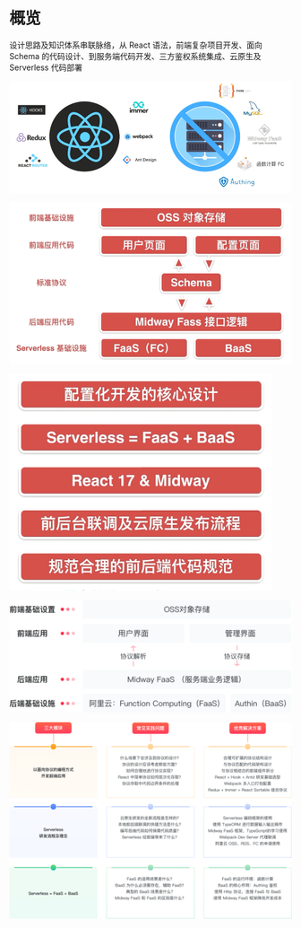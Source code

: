 # 概览

设计思路及知识体系串联脉络，从 React 语法，前端复杂项目开发、面向 Schema 的代码设计、到服务端代码开发、三方鉴权系统集成、云原生及 Serverless 代码部署


![](./img/01-01.PNG)

![](./img/01-02.PNG)

![](./img/01-03.PNG)


![](./img/01-04.PNG)

![](./img/01-05.PNG)

